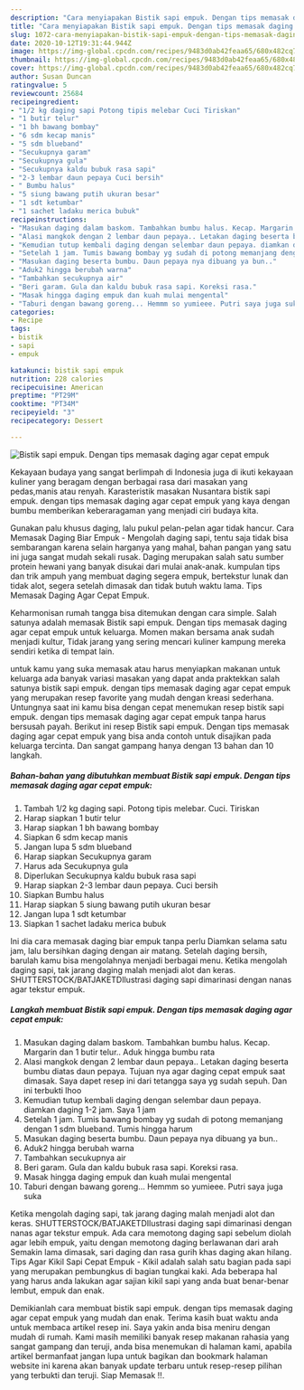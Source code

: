 ```yaml
---
description: "Cara menyiapakan Bistik sapi empuk. Dengan tips memasak daging agar cepat empuk Teruji"
title: "Cara menyiapakan Bistik sapi empuk. Dengan tips memasak daging agar cepat empuk Teruji"
slug: 1072-cara-menyiapakan-bistik-sapi-empuk-dengan-tips-memasak-daging-agar-cepat-empuk-teruji
date: 2020-10-12T19:31:44.944Z
image: https://img-global.cpcdn.com/recipes/9483d0ab42feaa65/680x482cq70/bistik-sapi-empuk-dengan-tips-memasak-daging-agar-cepat-empuk-foto-resep-utama.jpg
thumbnail: https://img-global.cpcdn.com/recipes/9483d0ab42feaa65/680x482cq70/bistik-sapi-empuk-dengan-tips-memasak-daging-agar-cepat-empuk-foto-resep-utama.jpg
cover: https://img-global.cpcdn.com/recipes/9483d0ab42feaa65/680x482cq70/bistik-sapi-empuk-dengan-tips-memasak-daging-agar-cepat-empuk-foto-resep-utama.jpg
author: Susan Duncan
ratingvalue: 5
reviewcount: 25684
recipeingredient:
- "1/2 kg daging sapi Potong tipis melebar Cuci Tiriskan"
- "1 butir telur"
- "1 bh bawang bombay"
- "6 sdm kecap manis"
- "5 sdm blueband"
- "Secukupnya garam"
- "Secukupnya gula"
- "Secukupnya kaldu bubuk rasa sapi"
- "2-3 lembar daun pepaya Cuci bersih"
- " Bumbu halus"
- "5 siung bawang putih ukuran besar"
- "1 sdt ketumbar"
- "1 sachet ladaku merica bubuk"
recipeinstructions:
- "Masukan daging dalam baskom. Tambahkan bumbu halus. Kecap. Margarin dan 1 butir telur.. Aduk hingga bumbu rata"
- "Alasi mangkok dengan 2 lembar daun pepaya.. Letakan daging beserta bumbu diatas daun pepaya. Tujuan nya agar daging cepat empuk saat dimasak. Saya dapet resep ini dari tetangga saya yg sudah sepuh. Dan ini terbukti lhoo"
- "Kemudian tutup kembali daging dengan selembar daun pepaya. diamkan daging 1-2 jam. Saya 1 jam"
- "Setelah 1 jam. Tumis bawang bombay yg sudah di potong memanjang dengan 1 sdm blueband. Tumis hingga harum"
- "Masukan daging beserta bumbu. Daun pepaya nya dibuang ya bun.."
- "Aduk2 hingga berubah warna"
- "Tambahkan secukupnya air"
- "Beri garam. Gula dan kaldu bubuk rasa sapi. Koreksi rasa."
- "Masak hingga daging empuk dan kuah mulai mengental"
- "Taburi dengan bawang goreng... Hemmm so yumieee. Putri saya juga suka"
categories:
- Recipe
tags:
- bistik
- sapi
- empuk

katakunci: bistik sapi empuk 
nutrition: 228 calories
recipecuisine: American
preptime: "PT29M"
cooktime: "PT34M"
recipeyield: "3"
recipecategory: Dessert

---
```



![Bistik sapi empuk. Dengan tips memasak daging agar cepat empuk](https://img-global.cpcdn.com/recipes/9483d0ab42feaa65/680x482cq70/bistik-sapi-empuk-dengan-tips-memasak-daging-agar-cepat-empuk-foto-resep-utama.jpg)

Kekayaan budaya yang sangat berlimpah di Indonesia juga di ikuti kekayaan kuliner yang beragam dengan berbagai rasa dari masakan yang pedas,manis atau renyah. Karasteristik masakan Nusantara bistik sapi empuk. dengan tips memasak daging agar cepat empuk yang kaya dengan bumbu memberikan keberaragaman yang menjadi ciri budaya kita.


Gunakan palu khusus daging, lalu pukul pelan-pelan agar tidak hancur. Cara Memasak Daging Biar Empuk - Mengolah daging sapi, tentu saja tidak bisa sembarangan karena selain harganya yang mahal, bahan pangan yang satu ini juga sangat mudah sekali rusak. Daging merupakan salah satu sumber protein hewani yang banyak disukai dari mulai anak-anak. kumpulan tips dan trik ampuh yang membuat daging segera empuk, bertekstur lunak dan tidak alot, segera setelah dimasak dan tidak butuh waktu lama. Tips Memasak Daging Agar Cepat Empuk.

Keharmonisan rumah tangga bisa ditemukan dengan cara simple. Salah satunya adalah memasak Bistik sapi empuk. Dengan tips memasak daging agar cepat empuk untuk keluarga. Momen makan bersama anak sudah menjadi kultur, Tidak jarang yang sering mencari kuliner kampung mereka sendiri ketika di tempat lain.

untuk kamu yang suka memasak atau harus menyiapkan makanan untuk keluarga ada banyak variasi masakan yang dapat anda praktekkan salah satunya bistik sapi empuk. dengan tips memasak daging agar cepat empuk yang merupakan resep favorite yang mudah dengan kreasi sederhana. Untungnya saat ini kamu bisa dengan cepat menemukan resep bistik sapi empuk. dengan tips memasak daging agar cepat empuk tanpa harus bersusah payah.
Berikut ini resep Bistik sapi empuk. Dengan tips memasak daging agar cepat empuk yang bisa anda contoh untuk disajikan pada keluarga tercinta. Dan sangat gampang hanya dengan 13 bahan dan 10 langkah.


<!--inarticleads1-->

##### Bahan-bahan yang dibutuhkan membuat Bistik sapi empuk. Dengan tips memasak daging agar cepat empuk:

1. Tambah 1/2 kg daging sapi. Potong tipis melebar. Cuci. Tiriskan
1. Harap siapkan 1 butir telur
1. Harap siapkan 1 bh bawang bombay
1. Siapkan 6 sdm kecap manis
1. Jangan lupa 5 sdm blueband
1. Harap siapkan Secukupnya garam
1. Harus ada Secukupnya gula
1. Diperlukan Secukupnya kaldu bubuk rasa sapi
1. Harap siapkan 2-3 lembar daun pepaya. Cuci bersih
1. Siapkan  Bumbu halus
1. Harap siapkan 5 siung bawang putih ukuran besar
1. Jangan lupa 1 sdt ketumbar
1. Siapkan 1 sachet ladaku merica bubuk


Ini dia cara memasak daging biar empuk tanpa perlu Diamkan selama satu jam, lalu bersihkan daging dengan air matang. Setelah daging bersih, barulah kamu bisa mengolahnya menjadi berbagai menu. Ketika mengolah daging sapi, tak jarang daging malah menjadi alot dan keras. SHUTTERSTOCK/BATJAKETDIlustrasi daging sapi dimarinasi dengan nanas agar tekstur empuk. 

<!--inarticleads2-->

##### Langkah membuat  Bistik sapi empuk. Dengan tips memasak daging agar cepat empuk:

1. Masukan daging dalam baskom. Tambahkan bumbu halus. Kecap. Margarin dan 1 butir telur.. Aduk hingga bumbu rata
1. Alasi mangkok dengan 2 lembar daun pepaya.. Letakan daging beserta bumbu diatas daun pepaya. Tujuan nya agar daging cepat empuk saat dimasak. Saya dapet resep ini dari tetangga saya yg sudah sepuh. Dan ini terbukti lhoo
1. Kemudian tutup kembali daging dengan selembar daun pepaya. diamkan daging 1-2 jam. Saya 1 jam
1. Setelah 1 jam. Tumis bawang bombay yg sudah di potong memanjang dengan 1 sdm blueband. Tumis hingga harum
1. Masukan daging beserta bumbu. Daun pepaya nya dibuang ya bun..
1. Aduk2 hingga berubah warna
1. Tambahkan secukupnya air
1. Beri garam. Gula dan kaldu bubuk rasa sapi. Koreksi rasa.
1. Masak hingga daging empuk dan kuah mulai mengental
1. Taburi dengan bawang goreng... Hemmm so yumieee. Putri saya juga suka


Ketika mengolah daging sapi, tak jarang daging malah menjadi alot dan keras. SHUTTERSTOCK/BATJAKETDIlustrasi daging sapi dimarinasi dengan nanas agar tekstur empuk. Ada cara memotong daging sapi sebelum diolah agar lebih empuk, yaitu dengan memotong daging berlawanan dari arah Semakin lama dimasak, sari daging dan rasa gurih khas daging akan hilang. Tips Agar Kikil Sapi Cepat Empuk - Kikil adalah salah satu bagian pada sapi yang merupakan pembungkus di bagian tungkai kaki. Ada beberapa hal yang harus anda lakukan agar sajian kikil sapi yang anda buat benar-benar lembut, empuk dan enak. 

Demikianlah cara membuat bistik sapi empuk. dengan tips memasak daging agar cepat empuk yang mudah dan enak. Terima kasih buat waktu anda untuk membaca artikel resep ini. Saya yakin anda bisa meniru dengan mudah di rumah. Kami masih memiliki banyak resep makanan rahasia yang sangat gampang dan teruji, anda bisa menemukan di halaman kami, apabila artikel bermanfaat jangan lupa untuk bagikan dan bookmark halaman website ini karena akan banyak update terbaru untuk resep-resep pilihan yang terbukti dan teruji. Siap Memasak !!. 
